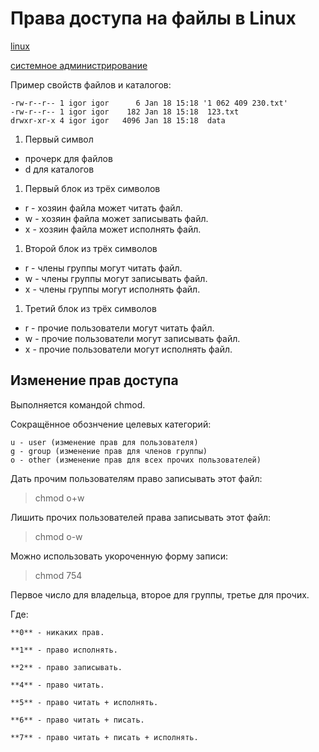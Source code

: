 # Права доступа на файлы в Linux

[linux](./meta_linux.md)

[системное администрирование](./meta_sistemnoe_administrirovanie.md)

Пример свойств файлов и каталогов:

    -rw-r--r-- 1 igor igor      6 Jan 18 15:18 '1 062 409 230.txt'
    -rw-r--r-- 1 igor igor    182 Jan 18 15:18  123.txt
    drwxr-xr-x 4 igor igor   4096 Jan 18 15:18  data


1. Первый символ
+ прочерк для файлов
+ d для каталогов

1. Первый блок из трёх символов

+ r - хозяин файла может читать файл.
+ w - хозяин файла может записывать файл.
+ x - хозяин файла может исполнять файл.


1. Второй блок из трёх символов

+ r - члены группы могут читать файл.
+ w - члены группы могут записывать файл.
+ x - члены группы могут исполнять файл.


1. Третий блок из трёх символов

+ r - прочие пользователи могут читать файл.
+ w - прочие пользователи могут записывать файл.
+ x - прочие пользователи могут исполнять файл.

## Изменение прав доступа

Выполняется командой chmod.

Сокращённое обознчение целевых категорий:

    u - user (изменение прав для пользователя)
    g - group (изменение прав для членов группы)
    o - other (изменение прав для всех прочих пользователей)

Дать прочим пользователям право записывать этот файл:

> chmod o+w <filename>
  
Лишить прочих пользователей права записывать этот файл:

> chmod o-w <filename>
  
Можно использовать укороченную форму записи:

> chmod 754 <filename>
  
Первое число для владельца, второе для группы, третье для прочих.
  
Где:

    **0** - никаких прав.
    
    **1** - право исполнять.
    
    **2** - право записывать.
    
    **4** - право читать.
    
    **5** - право читать + исполнять.
    
    **6** - право читать + писать.
    
    **7** - право читать + писать + исполнять.
